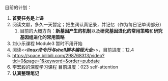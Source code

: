 目前的计划：
1. **首要任务是上课**
2. 阅读文献，多久一天暂定；把生词认真记录，并记忆（作为每日记单词部分）
   1. 目前的大概方向：**新基因产生的机制**以及**研究基因进化的常用策略**和**研究基因组进化的常用策略**
3. 刘小乐课程 Module3 暂时不用开始
4. 阅读<<***linux命令行与shell脚本编程大全***>>，目前进度：12.4 
5. https://space.bilibili.com/298768313/video?tid=0&page=1&keyword=&order=pubdate
6. 李宏毅的深度学习课程 目前进度：023 self-attention
7. **认真整理笔记**


